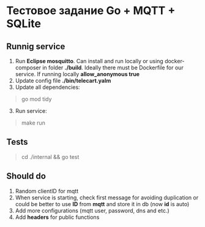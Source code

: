 # Тестовое задание Go + MQTT + SQLite

## Runnig service
1. Run **Eclipse mosquitto**. Can install and run locally or using docker-composer in folder **./build**. Ideally there must be Dockerfile for our service. If running locally **allow_anonymous true** 
2. Update config file **./bin/telecart.yalm**
3. Update all dependencies:
> go mod tidy
3. Run service:
> make run

## Tests
> cd ./internal && go test 

## Should do
1. Random clientID for mqtt
2. When service is starting, check first message for avoiding duplication or could be better to use **ID** from **mqtt** and store it in db (now **id** is auto)
3. Add more configurations (mqtt user, password, dns and etc.)
4. Add **headers** for public functions



